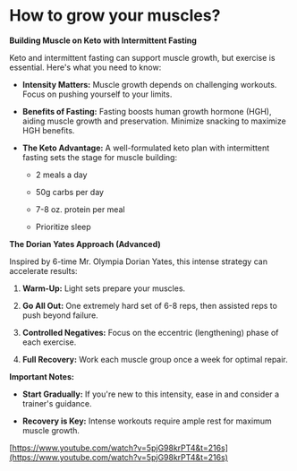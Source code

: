 # How to grow your muscles?

**Building Muscle on Keto with Intermittent Fasting**

Keto and intermittent fasting can support muscle growth, but exercise is essential. Here's what you need to know:

- **Intensity Matters:** Muscle growth depends on challenging workouts. Focus on pushing yourself to your limits.

- **Benefits of Fasting:** Fasting boosts human growth hormone (HGH), aiding muscle growth and preservation. Minimize snacking to maximize HGH benefits.

- **The Keto Advantage:** A well-formulated keto plan with intermittent fasting sets the stage for muscle building:

    - 2 meals a day

    - 50g carbs per day

    - 7-8 oz. protein per meal

    - Prioritize sleep

**The Dorian Yates Approach (Advanced)**

Inspired by 6-time Mr. Olympia Dorian Yates, this intense strategy can accelerate results:

1. **Warm-Up:** Light sets prepare your muscles.

2. **Go All Out:** One extremely hard set of 6-8 reps, then assisted reps to push beyond failure.

3. **Controlled Negatives:** Focus on the eccentric (lengthening) phase of each exercise.

4. **Full Recovery:** Work each muscle group once a week for optimal repair.

**Important Notes:**

- **Start Gradually:** If you're new to this intensity, ease in and consider a trainer's guidance.

- **Recovery is Key:** Intense workouts require ample rest for maximum muscle growth.

[https://www.youtube.com/watch?v=5pjG98krPT4&t=216s](https://www.youtube.com/watch?v=5pjG98krPT4&t=216s)